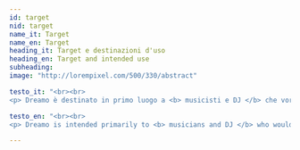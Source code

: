 ```yaml
---
id: target
nid: target
name_it: Target
name_en: Target
heading_it: Target e destinazioni d'uso
heading_en: Target and intended use
subheading:
image: "http://lorempixel.com/500/330/abstract"

testo_it: "<br><br>
<p> Dreamo è destinato in primo luogo a <b> musicisti e DJ </b> che vorrebbero aggiungere ai loro spettacoli delle <b> proiezioni di video astratti</b>, ma non vogliono preoccuparsi del modo in cui questi video astratti vengono generati. <p/>"

testo_en: "<br><br>
<p> Dreamo is intended primarily to <b> musicians and DJ </b> who would like to add to their performances <b> abstract video projections </b>, but do not want to worry about the way in which these abstract videos are generated. </p>"

---
```

